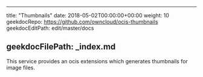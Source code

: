 * * *

title: "Thumbnails"
date: 2018-05-02T00:00:00+00:00
weight: 10
geekdocRepo: <https://github.com/owncloud/ocis-thumbnails>
geekdocEditPath: edit/master/docs

## geekdocFilePath: \_index.md

This service provides an ocis extensions which generates thumbnails for image files.
